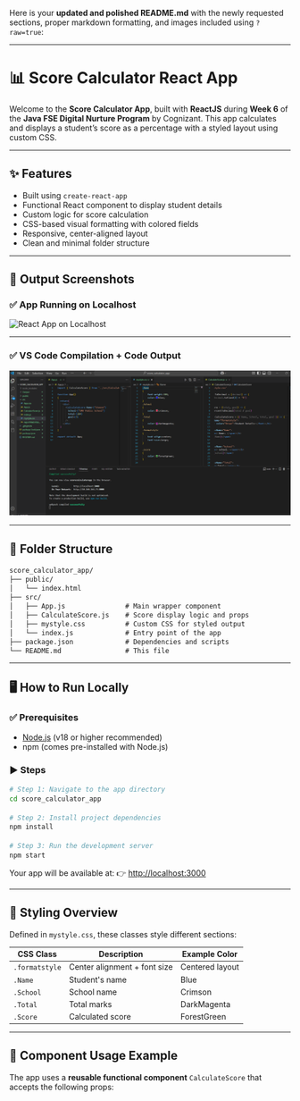 Here is your **updated and polished README.md** with the newly requested sections, proper markdown formatting, and images included using `?raw=true`:

---

# 📊 Score Calculator React App

Welcome to the **Score Calculator App**, built with **ReactJS** during **Week 6** of the **Java FSE Digital Nurture Program** by Cognizant.
This app calculates and displays a student’s score as a percentage with a styled layout using custom CSS.

---

## ✨ Features

* Built using `create-react-app`
* Functional React component to display student details
* Custom logic for score calculation
* CSS-based visual formatting with colored fields
* Responsive, center-aligned layout
* Clean and minimal folder structure

---

## 📸 Output Screenshots

### ✅ App Running on Localhost

![React App on Localhost](https://github.com/Suhana-Samanta/Cognizant-Digital-Nurture-4.0-JavaFSE-SupersetID-6403192-/raw/main/Week%206/3.%20ReactJS-HOL/score_calculator_app/Output/react%20app%20on%20local%20host%20\(1\).png)

---

### ✅ VS Code Compilation + Code Output

![Code and Compilation](https://github.com/Suhana-Samanta/Cognizant-Digital-Nurture-4.0-JavaFSE-SupersetID-6403192-/raw/main/Week%206/3.%20ReactJS-HOL/score_calculator_app/Output/code%20and%20compilation.png)

---

## 📂 Folder Structure

```
score_calculator_app/
├── public/
│   └── index.html
├── src/
│   ├── App.js               # Main wrapper component
│   ├── CalculateScore.js    # Score display logic and props
│   ├── mystyle.css          # Custom CSS for styled output
│   └── index.js             # Entry point of the app
├── package.json             # Dependencies and scripts
└── README.md                # This file
```

---

## 🖥️ How to Run Locally

### ✅ Prerequisites

* [Node.js](https://nodejs.org/) (v18 or higher recommended)
* npm (comes pre-installed with Node.js)

### ▶️ Steps

```bash
# Step 1: Navigate to the app directory
cd score_calculator_app

# Step 2: Install project dependencies
npm install

# Step 3: Run the development server
npm start
```

Your app will be available at:
👉 [http://localhost:3000](http://localhost:3000)

---

## 🎨 Styling Overview

Defined in `mystyle.css`, these classes style different sections:

| CSS Class      | Description                  | Example Color   |
| -------------- | ---------------------------- | --------------- |
| `.formatstyle` | Center alignment + font size | Centered layout |
| `.Name`        | Student's name               | Blue            |
| `.School`      | School name                  | Crimson         |
| `.Total`       | Total marks                  | DarkMagenta     |
| `.Score`       | Calculated score             | ForestGreen     |

---

## 🧠 Component Usage Example

The app uses a **reusable functional component** `CalculateScore` that accepts the following props:
